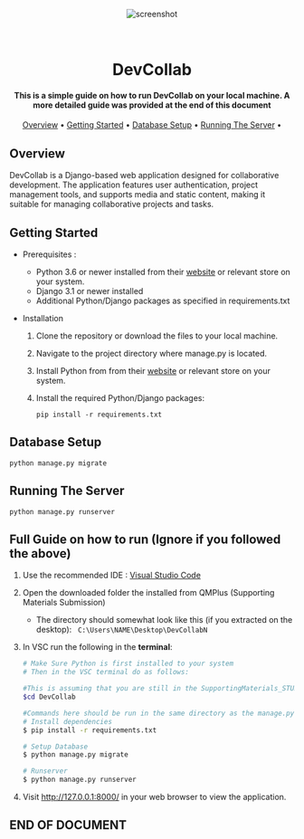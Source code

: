 <p align="center">
    <img src="logo.png" alt="screenshot">
</p>


<h1 align="center">
  <br>
  DevCollab
  <br>
</h1>


<h4 align="center">This is a simple guide on how to run DevCollab on your local machine. A more detailed guide was provided at the end of this document </h4>

<p align="center">
  <a href="#overview">Overview</a> •
  <a href="#getting-started">Getting Started</a> •
  <a href="#database-setup">Database Setup</a> •
  <a href="#running-the-server">Running The Server</a> •

</p>



## Overview

DevCollab is a Django-based web application designed for collaborative development. The application features user authentication, project management tools, and supports media and static content, making it suitable for managing collaborative projects and tasks.

## Getting Started
* Prerequisites : 
    * Python 3.6 or newer installed from their [website](https://www.python.org/downloads/) or relevant store on your system.
    * Django 3.1 or newer installed
    * Additional Python/Django packages as specified in requirements.txt

* Installation
    1. Clone the repository or download the files to your local machine.
    2. Navigate to the project directory where manage.py is located.
    3. Install Python from from their [website](https://www.python.org/downloads/) or relevant store on your system.
    4. Install the required Python/Django packages:

        ```pip install -r requirements.txt```


## Database Setup

``` python manage.py migrate ```

## Running The Server

``` python manage.py runserver ```


## Full Guide on how to run (Ignore if you followed the above)
 1. Use the recommended IDE : [Visual Studio Code](https://code.visualstudio.com/download)

2. Open the downloaded folder the installed from QMPlus (Supporting Materials Submission) 
    * The directory should somewhat look like this (if you extracted on the desktop): ` C:\Users\NAME\Desktop\DevCollabN`
3. In VSC run the following in the **terminal**:
    ```bash
    # Make Sure Python is first installed to your system
    # Then in the VSC terminal do as follows:

    #This is assuming that you are still in the SupportingMaterials_STUDENTID directory.
    $cd DevCollab

    #Commands here should be run in the same directory as the manage.py file.
    # Install dependencies
    $ pip install -r requirements.txt

    # Setup Database
    $ python manage.py migrate

    # Runserver
    $ python manage.py runserver
    ```

4. Visit http://127.0.0.1:8000/ in your web browser to view the application.


## END OF DOCUMENT
